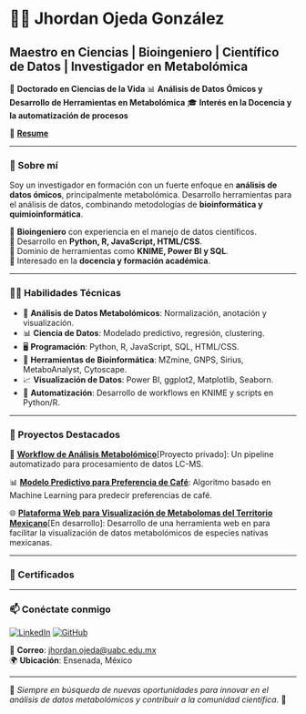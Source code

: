 # 👨‍🔬 Jhordan Ojeda González

## Maestro en Ciencias | Bioingeniero | Científico de Datos | Investigador en Metabolómica

🔬 **Doctorado en Ciencias de la Vida**
📊 **Análisis de Datos Ómicos y Desarrollo de Herramientas en Metabolómica**
🎓 **Interés en la Docencia y la automatización de procesos**

📃 **[Resume](https://github.com/JhordanOjeda/Jhordan/blob/main/Resume_JhordanOjeda_Español.pdf)**

---

### 🚀 Sobre mí
Soy un investigador en formación con un fuerte enfoque en **análisis de datos ómicos**, principalmente metabolómica. Desarrollo herramientas para el análisis de datos, combinando metodologías de **bioinformática y quimioinformática**.

🔹 **Bioingeniero** con experiencia en el manejo de datos científicos.  
🔹 Desarrollo en **Python, R, JavaScript, HTML/CSS**.  
🔹 Dominio de herramientas como **KNIME, Power BI y SQL**.  
🔹 Interesado en la **docencia y formación académica**.  

---

### 🧑‍💻 Habilidades Técnicas

- 🧬 **Análisis de Datos Metabolómicos**: Normalización, anotación y visualización.
- 📊 **Ciencia de Datos**: Modelado predictivo, regresión, clustering.
- 🖥️ **Programación**: Python, R, JavaScript, SQL, HTML/CSS.
- 🔬 **Herramientas de Bioinformática**: MZmine, GNPS, Sirius, MetaboAnalyst, Cytoscape.
- 📈 **Visualización de Datos**: Power BI, ggplot2, Matplotlib, Seaborn.
- 🤖 **Automatización**: Desarrollo de workflows en KNIME y scripts en Python/R.

---

### 📌 Proyectos Destacados

🚀 **[Workflow de Análisis Metabolómico](https://github.com/JhordanOjeda/MS2-CICESE)**[Proyecto privado]: Un pipeline automatizado para procesamiento de datos LC-MS.

📊 **[Modelo Predictivo para Preferencia de Café](https://github.com/JhordanOjeda/Coffee)**: Algoritmo basado en Machine Learning para predecir preferencias de café.

🌐 **[Plataforma Web para Visualización de Metabolomas del Territorio Mexicano](https://github.com/JhordanOjeda/metxico-project)**[En desarrollo]: Desarrollo de una herramienta web en para facilitar la visualización de datos metabolómicos de especies nativas mexicanas.

---
### 📜 Certificados

---
### 📫 Conéctate conmigo

[![LinkedIn](https://img.shields.io/badge/LinkedIn-JhordanOjeda-blue?style=flat&logo=linkedin)](https://www.linkedin.com/in/jhordan) 
[![GitHub](https://img.shields.io/badge/GitHub-JhordanOjeda-black?style=flat&logo=github)](https://github.com/JhordanOjeda) 

📩 **Correo**: jhordan.ojeda@uabc.edu.mx  
🌍 **Ubicación**: Ensenada, México

---

📌 *Siempre en búsqueda de nuevas oportunidades para innovar en el análisis de datos metabolómicos y contribuir a la comunidad científica.* 🚀

